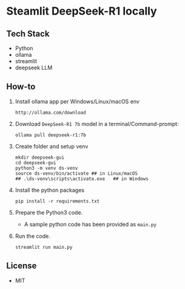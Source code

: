# Steamlit DeepSeek-R1 locally

## Tech Stack
- Python
- ollama
- streamlit
- deepseek LLM

## How-to
1. Install ollama app per Windows/Linux/macOS env
    ```shell
    http://ollama.com/download
    ```
2. Download `DeepSeek-R1 7b` model in a terminal/Command-prompt:
    ```shell
    ollama pull deepseek-r1:7b
    ```
3. Create folder and setup venv
    ```shell
    mkdir deepseek-gui
    cd deepseek-gui
    python3 -m venv ds-venv
    source ds-venv/bin/activate ## in Linux/macOS
    ## .\ds-venv\scripts\activate.exe   ## in Windows
    ```
4. Install the python packages
    ```shell
    pip install -r requirements.txt
    ```

4. Prepare the Python3 code.
    - A sample python code has been provided as `main.py`
5. Run the code.
    ```shell
    streamlit run main.py
    ```

## License
- MIT